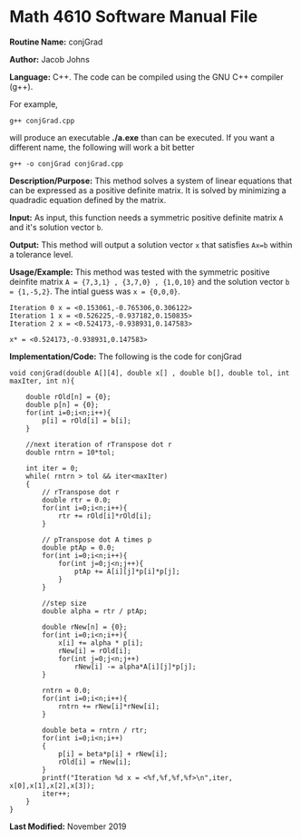# Math 4610 Software Manual File

**Routine Name:** conjGrad

**Author:** Jacob Johns

**Language:** C++. The code can be compiled using the GNU C++ compiler (g++).

For example,

    g++ conjGrad.cpp

will produce an executable **./a.exe** than can be executed. If you want a different name, the following will work a bit
better

    g++ -o conjGrad conjGrad.cpp

**Description/Purpose:** This method solves a system of linear equations that can be expressed as a positive definite matrix. It is solved by minimizing a quadradic equation defined by the matrix.

**Input:** As input, this function needs a symmetric positive definite matrix `A` and it's solution vector `b`.

**Output:** This method will output a solution vector `x` that satisfies `Ax=b` within a tolerance level.

**Usage/Example:** This method was tested with the symmetric positive deinfite matrix `A = {7,3,1} , {3,7,0} , {1,0,10}` and the solution vector `b = {1,-5,2}`. The intial guess was `x = {0,0,0}`.
```
Iteration 0 x = <0.153061,-0.765306,0.306122>
Iteration 1 x = <0.526225,-0.937182,0.150835>
Iteration 2 x = <0.524173,-0.938931,0.147583>

x* = <0.524173,-0.938931,0.147583>
```



**Implementation/Code:** The following is the code for conjGrad
```
void conjGrad(double A[][4], double x[] , double b[], double tol, int maxIter, int n){

	double rOld[n] = {0};
	double p[n] = {0};
	for(int i=0;i<n;i++){
		p[i] = rOld[i] = b[i];
	}
	
	//next iteration of rTranspose dot r
	double rntrn = 10*tol;
	
	int iter = 0;
	while( rntrn > tol && iter<maxIter)
	{
		// rTranspose dot r
		double rtr = 0.0;
		for(int i=0;i<n;i++){
			rtr += rOld[i]*rOld[i];
		}
		
		// pTranspose dot A times p
		double ptAp = 0.0;
		for(int i=0;i<n;i++){
			for(int j=0;j<n;j++){
				ptAp += A[i][j]*p[i]*p[j];
			}
		}
		
		//step size
		double alpha = rtr / ptAp;
		
		double rNew[n] = {0};
		for(int i=0;i<n;i++){
			x[i] += alpha * p[i];
			rNew[i] = rOld[i];
			for(int j=0;j<n;j++)
				rNew[i] -= alpha*A[i][j]*p[j];
		}
		
		rntrn = 0.0;
		for(int i=0;i<n;i++){
			rntrn += rNew[i]*rNew[i];
		}
		
		double beta = rntrn / rtr;
		for(int i=0;i<n;i++)
		{
			p[i] = beta*p[i] + rNew[i];
			rOld[i] = rNew[i];
		} 
		printf("Iteration %d x = <%f,%f,%f,%f>\n",iter, x[0],x[1],x[2],x[3]);
		iter++;
	}
}
```


**Last Modified:** November 2019
